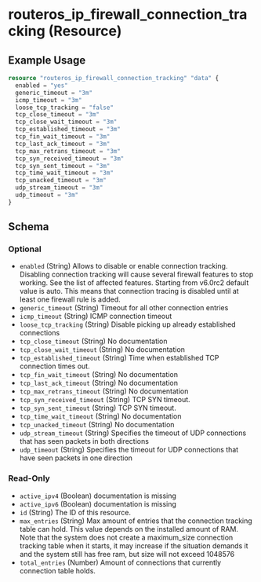 # routeros_ip_firewall_connection_tracking (Resource)


## Example Usage
```terraform
resource "routeros_ip_firewall_connection_tracking" "data" {
  enabled = "yes"
  generic_timeout = "3m"
  icmp_timeout = "3m"
  loose_tcp_tracking = "false"
  tcp_close_timeout = "3m"
  tcp_close_wait_timeout = "3m"
  tcp_established_timeout = "3m"
  tcp_fin_wait_timeout = "3m"
  tcp_last_ack_timeout = "3m"
  tcp_max_retrans_timeout = "3m"
  tcp_syn_received_timeout = "3m"
  tcp_syn_sent_timeout = "3m"
  tcp_time_wait_timeout = "3m"
  tcp_unacked_timeout = "3m"
  udp_stream_timeout = "3m"
  udp_timeout = "3m"
}
```

<!-- schema generated by tfplugindocs -->
## Schema

### Optional

- `enabled` (String) Allows to disable or enable connection tracking. Disabling connection tracking will cause several firewall features to stop working. 
				          See the list of affected features. Starting from v6.0rc2 default value is auto. This means that connection tracing is disabled until at least one firewall rule is added.
- `generic_timeout` (String) Timeout for all other connection entries
- `icmp_timeout` (String) ICMP connection timeout
- `loose_tcp_tracking` (String) Disable picking up already established connections
- `tcp_close_timeout` (String) No documentation
- `tcp_close_wait_timeout` (String) No documentation
- `tcp_established_timeout` (String) Time when established TCP connection times out.
- `tcp_fin_wait_timeout` (String) No documentation
- `tcp_last_ack_timeout` (String) No documentation
- `tcp_max_retrans_timeout` (String) No documentation
- `tcp_syn_received_timeout` (String) TCP SYN timeout.
- `tcp_syn_sent_timeout` (String) TCP SYN timeout.
- `tcp_time_wait_timeout` (String) No documentation
- `tcp_unacked_timeout` (String) No documentation
- `udp_stream_timeout` (String) Specifies the timeout of UDP connections that has seen packets in both directions
- `udp_timeout` (String) Specifies the timeout for UDP connections that have seen packets in one direction

### Read-Only

- `active_ipv4` (Boolean) documentation is missing
- `active_ipv6` (Boolean) documentation is missing
- `id` (String) The ID of this resource.
- `max_entries` (String) Max amount of entries that the connection tracking table can hold. This value depends on the installed amount of RAM.
                          Note that the system does not create a maximum_size connection tracking table when it starts, it may increase if the situation demands it and the system still has free ram, but size will not exceed 1048576
- `total_entries` (Number) Amount of connections that currently connection table holds.


